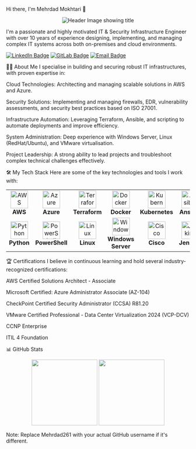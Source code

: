Hi there, I'm Mehrdad Mokhtari 👋
<p align="center">
<img src="https://placehold.co/800x200/6366f1/FFFFFF?text=Security+%26+IT+Infrastructure+Professional" alt="Header Image showing title"/>
</p>

I'm a passionate and highly motivated IT & Security Infrastructure Engineer with over 10 years of experience designing, implementing, and managing complex IT systems across both on-premises and cloud environments.

<p align="left">
<a href="https://www.linkedin.com/in/mmokhta/" target="_blank"><img src="https://img.shields.io/badge/LinkedIn-0077B5?style=for-the-badge&logo=linkedin&logoColor=white" alt="LinkedIn Badge"/></a>
<a href="https://gitlab.com/Mehrdad261" target="_blank"><img src="https://img.shields.io/badge/GitLab-330F63?style=for-the-badge&logo=gitlab&logoColor=white" alt="GitLab Badge"/></a>
<a href="mailto:Mehrdad.mokhtari1370@gmail.com"><img src="https://img.shields.io/badge/Email-D14836?style=for-the-badge&logo=gmail&logoColor=white" alt="Email Badge"/></a>
</p>

👨‍💻 About Me
I specialise in building and securing robust IT infrastructures, with proven expertise in:

Cloud Technologies: Architecting and managing scalable solutions in AWS and Azure.

Security Solutions: Implementing and managing firewalls, EDR, vulnerability assessments, and security best practices based on ISO 27001.

Infrastructure Automation: Leveraging Terraform, Ansible, and scripting to automate deployments and improve efficiency.

System Administration: Deep experience with Windows Server, Linux (RedHat/Ubuntu), and VMware virtualisation.

Project Leadership: A strong ability to lead projects and troubleshoot complex technical challenges effectively.

🛠️ My Tech Stack
Here are some of the key technologies and tools I work with:

<table>
<tr>
<td align="center" width="120">
<img src="https://cdn.jsdelivr.net/gh/devicons/devicon/icons/amazonwebservices/amazonwebservices-original.svg" width="48" height="48" alt="AWS" />
<br><strong>AWS</strong>
</td>
<td align="center" width="120">
<img src="https://cdn.jsdelivr.net/gh/devicons/devicon/icons/azure/azure-original.svg" width="48" height="48" alt="Azure" />
<br><strong>Azure</strong>
</td>
<td align="center" width="120">
<img src="https://cdn.jsdelivr.net/gh/devicons/devicon/icons/terraform/terraform-original.svg" width="48" height="48" alt="Terraform" />
<br><strong>Terraform</strong>
</td>
<td align="center" width="120">
<img src="https://cdn.jsdelivr.net/gh/devicons/devicon/icons/docker/docker-original.svg" width="48" height="48" alt="Docker" />
<br><strong>Docker</strong>
</td>
<td align="center" width="120">
<img src="https://cdn.jsdelivr.net/gh/devicons/devicon/icons/kubernetes/kubernetes-plain.svg" width="48" height="48" alt="Kubernetes" />
<br><strong>Kubernetes</strong>
</td>
<td align="center" width="120">
<img src="https://cdn.jsdelivr.net/gh/devicons/devicon/icons/ansible/ansible-original.svg" width="48" height="48" alt="Ansible" />
<br><strong>Ansible</strong>
</td>
</tr>
<tr>
<td align="center" width="120">
<img src="https://cdn.jsdelivr.net/gh/devicons/devicon/icons/python/python-original.svg" width="48" height="48" alt="Python" />
<br><strong>Python</strong>
</td>
<td align="center" width="120">
<img src="https://cdn.jsdelivr.net/gh/devicons/devicon/icons/powershell/powershell-original.svg" width="48" height="48" alt="PowerShell" />
<br><strong>PowerShell</strong>
</td>
<td align="center" width="120">
<img src="https://cdn.jsdelivr.net/gh/devicons/devicon/icons/linux/linux-original.svg" width="48" height="48" alt="Linux" />
<br><strong>Linux</strong>
</td>
<td align="center" width="120">
<img src="https://cdn.jsdelivr.net/gh/devicons/devicon/icons/windows8/windows8-original.svg" width="48" height="48" alt="Windows Server" />
<br><strong>Windows Server</strong>
</td>
<td align="center" width="120">
<img src="https://cdn.jsdelivr.net/gh/devicons/devicon/icons/cisco/cisco-original.svg" width="48" height="48" alt="Cisco" />
<br><strong>Cisco</strong>
</td>
<td align="center" width="120">
<img src="https://cdn.jsdelivr.net/gh/devicons/devicon/icons/jenkins/jenkins-original.svg" width="48" height="48" alt="Jenkins" />
<br><strong>Jenkins</strong>
</td>
</tr>
</table>

🏆 Certifications
I believe in continuous learning and hold several industry-recognized certifications:

AWS Certified Solutions Architect - Associate

Microsoft Certified: Azure Administrator Associate (AZ-104)

CheckPoint Certified Security Administrator (CCSA) R81.20

VMware Certified Professional - Data Center Virtualization 2024 (VCP-DCV)

CCNP Enterprise

ITIL 4 Foundation

📊 GitHub Stats
<p align="center">
<img height="180em" src="https://github-readme-stats.vercel.app/api?username=Mehrdad261&show_icons=true&theme=dracula&include_all_commits=true&count_private=true"/>
<img height="180em" src="https://github-readme-stats.vercel.app/api/top-langs/?username=Mehrdad261&layout=compact&langs_count=8&theme=dracula"/>
</p>

Note: Replace Mehrdad261 with your actual GitHub username if it's different.
